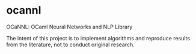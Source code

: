 ocannl
======

OCaNNL: OCaml Neural Networks and NLP Library

The intent of this project is to implement algorithms and reproduce results from the literature, not to conduct original research.
